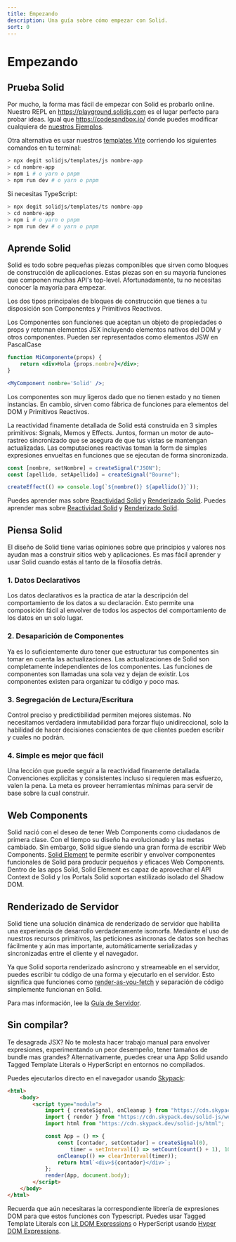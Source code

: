 ```yaml
---
title: Empezando
description: Una guía sobre cómo empezar con Solid.
sort: 0
---
```


# Empezando

## Prueba Solid

Por mucho, la forma mas fácil de empezar con Solid es probarlo online. Nuestro REPL en https://playground.solidjs.com es el lugar perfecto para probar ideas. Igual que https://codesandbox.io/ donde puedes modificar cualquiera de [nuestros Ejemplos](https://github.com/solidjs/solid/blob/main/documentation/resources/examples.md).

Otra alternativa es usar nuestros [templates Vite](https://github.com/solidjs/templates) corriendo los siguientes comandos en tu terminal:

```sh
> npx degit solidjs/templates/js nombre-app
> cd nombre-app
> npm i # o yarn o pnpm
> npm run dev # o yarn o pnpm
```

Si necesitas TypeScript:

```sh
> npx degit solidjs/templates/ts nombre-app
> cd nombre-app
> npm i # o yarn o pnpm
> npm run dev # o yarn o pnpm
```

## Aprende Solid

Solid es todo sobre pequeñas piezas componibles que sirven como bloques de construcción de aplicaciones. Estas piezas son en su mayoría funciones que componen muchas API's top-level. Afortunadamente, tu no necesitas conocer la mayoría para empezar.

Los dos tipos principales de bloques de construcción que tienes a tu disposición son Componentes y Primitivos Reactivos.

Los Componentes son funciones que aceptan un objeto de propiedades o props y retornan elementos JSX incluyendo elementos nativos del DOM y otros componentes. Pueden ser representados como elementos JSW en PascalCase

```jsx
function MiComponente(props) {
	return <div>Hola {props.nombre}</div>;
}

<MyComponent nombre='Solid' />;
```

Los componentes son muy ligeros dado que no tienen estado y no tienen instancias. En cambio, sirven como fábrica de funciones para elementos del DOM y Primitivos Reactivos.

La reactividad finamente detallada de Solid está construida en 3 simples primitivos: Signals, Memos y Effects. Juntos, forman un motor de auto-rastreo sincronizado que se asegura de que tus vistas se mantengan actualizadas. Las computaciones reactivas toman la form de simples expresiones envueltas en funciones que se ejecutan de forma sincronizada.

```js
const [nombre, setNombre] = createSignal("JSON");
const [apellido, setApellido] = createSignal("Bourne");

createEffect(() => console.log(`${nombre()} ${apellido()}`));
```

Puedes aprender mas sobre [Reactividad Solid](#reactivity) y [Renderizado Solid](#rendering).
Puedes aprender mas sobre [Reactividad Solid](#reactivity) y [Renderizado Solid](#rendering).

## Piensa Solid

El diseño de Solid tiene varias opiniones sobre que principios y valores nos ayudan mas a construir sitios web y aplicaciones. Es mas fácil aprender y usar Solid cuando estás al tanto de la filosofía detrás.

### 1. Datos Declarativos

Los datos declarativos es la practica de atar la descripción del comportamiento de los datos a su declaración. Esto permite una composición fácil al envolver de todos los aspectos del comportamiento de los datos en un solo lugar.

### 2. Desaparición de Componentes

Ya es lo suficientemente duro tener que estructurar tus componentes sin tomar en cuenta las actualizaciones. Las actualizaciones de Solid son completamente independientes de los componentes. Las funciones de componentes son llamadas una sola vez y dejan de existir. Los componentes existen para organizar tu código y poco mas.

### 3. Segregación de Lectura/Escritura

Control preciso y predictibilidad permiten mejores sistemas. No necesitamos verdadera inmutabilidad para forzar flujo unidireccional, solo la habilidad de hacer decisiones conscientes de que clientes pueden escribir y cuales no podrán.

### 4. Simple es mejor que fácil

Una lección que puede seguir a la reactividad finamente detallada. Convenciones explicitas y consistentes incluso si requieren mas esfuerzo, valen la pena. La meta es proveer herramientas mínimas para servir de base sobre la cual construir.

## Web Components

Solid nació con el deseo de tener Web Components como ciudadanos de primera clase. Con el tiempo su diseño ha evolucionado y las metas cambiado. Sin embargo, Solid sigue siendo una gran forma de escribir Web Components. [Solid Element](https://github.com/solidjs/solid/tree/main/packages/solid-element) te permite escribir y envolver componentes funcionales de Solid para producir pequeños y eficaces Web Components. Dentro de las apps Solid, Solid Element es capaz de aprovechar el API Context de Solid y los Portals Solid soportan estilizado isolado del Shadow DOM.

## Renderizado de Servidor

Solid tiene una solución dinámica de renderizado de servidor que habilita una experiencia de desarrollo verdaderamente isomorfa. Mediante el uso de nuestros recursos primitivos, las peticiones asíncronas de datos son hechas fácilmente y aún mas importante, automáticamente serializadas y sincronizadas entre el cliente y el navegador.

Ya que Solid soporta renderizado asíncrono y streameable en el servidor, puedes escribir tu código de una forma y ejecutarlo en el servidor. Esto significa que funciones como [render-as-you-fetch](https://reactjs.org/docs/concurrent-mode-suspense.html#approach-3-render-as-you-fetch-using-suspense) y separación de código simplemente funcionan en Solid.

Para mas información, lee la [Guía de Servidor](/guides/server#server-side-rendering).

## Sin compilar?

Te desagrada JSX? No te molesta hacer trabajo manual para envolver expresiones, experimentando un peor desempeño, tener tamaños de bundle mas grandes? Alternativamente, puedes crear una App Solid usando Tagged Template Literals o HyperScript en entornos no compilados.

Puedes ejecutarlos directo en el navegador usando [Skypack](https://www.skypack.dev/):

```html
<html>
	<body>
		<script type="module">
			import { createSignal, onCleanup } from "https://cdn.skypack.dev/solid-js";
			import { render } from "https://cdn.skypack.dev/solid-js/web";
			import html from "https://cdn.skypack.dev/solid-js/html";

			const App = () => {
				const [contador, setContador] = createSignal(0),
					timer = setInterval(() => setCount(count() + 1), 1000);
				onCleanup(() => clearInterval(timer));
				return html`<div>${contador}</div>`;
			};
			render(App, document.body);
		</script>
	</body>
</html>
```

Recuerda que aún necesitaras la correspondiente librería de expresiones DOM para que estos funciones con Typescript. Puedes usar Tagged Template Literals con [Lit DOM Expressions](https://github.com/ryansolid/dom-expressions/tree/main/packages/lit-dom-expressions) o HyperScript usando [Hyper DOM Expressions](https://github.com/ryansolid/dom-expressions/tree/main/packages/hyper-dom-expressions).
